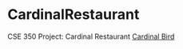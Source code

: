 # CardinalRestaurant
CSE 350 Project: Cardinal Restaurant
[Cardinal Bird](https://www.deepspacesparkle.com/wp-content/uploads/2010/02/Cardinal2.gif)
